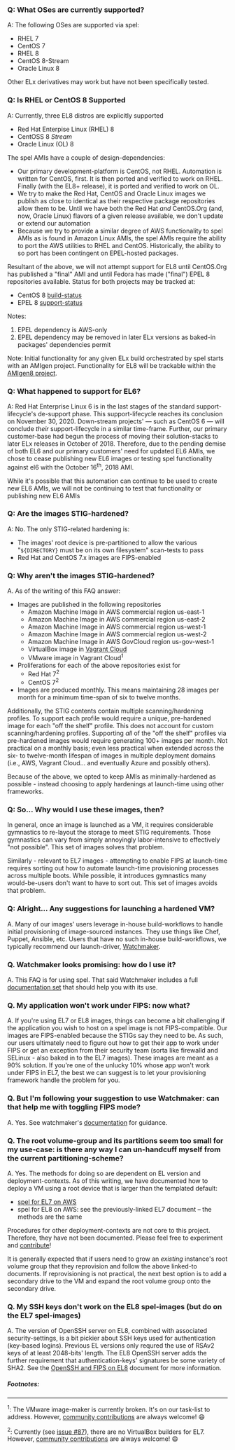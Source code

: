 ### Q: What OSes are currently supported?

A: The following OSes are supported via spel:

- RHEL 7
- CentOS 7
- RHEL 8
- CentOS 8-Stream
- Oracle Linux 8

Other ELx derivatives may work but have not been specifically tested.

### Q: Is RHEL or CentOS 8 Supported

A: Currently, three EL8 distros are explicitly supported

- Red Hat Enterpise Linux (RHEL) 8
- CentOSS 8 _Stream_
- Oracle Linux (OL) 8

The spel AMIs have a couple of design-dependencies:

- Our primary development-platform is CentOS, not RHEL. Automation is written for CentOS, first. It is then ported and verified to work on RHEL. Finally (with the EL8+ release), it is ported and verified to work on OL.
- We try to make the Red Hat, CentOS and Oracle Linux images we publish as close to identical as their respective package repositories allow them to be. Until we have both the Red Hat _and_ CentOS.Org (and, now, Oracle Linux) flavors of a given release available, we don't update or extend our automation
- Because we try to provide a similar degree of AWS functionality to spel AMIs as is found in Amazon Linux AMIs, the spel AMIs require the ability to port the AWS utilities to RHEL and CentOS. Historically, the ability to so port has been contingent on EPEL-hosted packages.

Resultant of the above, we will not attempt support for EL8 until CentOS.Org has published a "final" AMI and until Fedora has made ("final") EPEL 8 repositories available. Status for both projects may be tracked at:

- CentOS 8 [build-status](https://wiki.centos.org/About/Building_8)
- EPEL 8 [support-status](https://fedoraproject.org/wiki/EPEL#What_packages_and_versions_are_available_in_EPEL.3F)

Notes:
1. EPEL dependency is AWS-only
2. EPEL dependency may be removed in later ELx versions as baked-in packages' dependencies permit

Note: Initial functionality for any given ELx build orchestrated by spel starts with an AMIgen project. Functionality for EL8 will be trackable within the [AMIgen8 project](/MetroStar/AMIgen8).

### Q: What happened to support for EL6?

A: Red Hat Enterprise Linux 6 is in the last stages of the standard support-lifecycle's de-support phase. This support-lifecycle reaches its conclusion on November 30, 2020. Down-stream projects' &mdash; such as CentOS 6 &mdash; will conclude _their_ support-lifecycle in a similar time-frame. Further, our primary customer-base had begun the process of moving their solution-stacks to later ELx releases in October of 2018. Therefore, due to the pending demise of both EL6 and our primary customers' need for updated EL6 AMIs, we chose to cease publishing new EL6 images or testing spel functionality against el6 with the October 16<sup>th</sup>, 2018 AMI.

While it's possible that this automation can continue to be used to create new EL6 AMIs, we will not be continuing to test that functionality or publishing new EL6 AMIs

### Q: Are the images STIG-hardened?

A: No. The only STIG-related hardening is:

-   The images' root device is pre-partitioned to allow the various
    "`${DIRECTORY}` must be on its own filesystem" scan-tests to pass
-   Red Hat and CentOS 7.x images are FIPS-enabled

### Q: Why aren't the images STIG-hardened?

A. As of the writing of this FAQ answer:

-   Images are published in the following repositories
    -   Amazon Machine Image in AWS commercial region us-east-1
    -   Amazon Machine Image in AWS commercial region us-east-2
    -   Amazon Machine Image in AWS commercial region us-west-1
    -   Amazon Machine Image in AWS commercial region us-west-2
    -   Amazon Machine Image in AWS GovCloud region us-gov-west-1
    -   VirtualBox image in [Vagrant Cloud](https://vagrantcloud.com/)
    -   VMware image in Vagrant Cloud<sup>1</sup>
-   Proliferations for each of the above repositories exist for
    -   Red Hat 7<sup>2</sup>
    -   CentOS 7<sup>2</sup>
-   Images are produced monthly. This means maintaining 28 images per month for
    a minimum time-span of six to twelve months.

Additionally, the STIG contents contain multiple scanning/hardening profiles.
To support each profile would require a unique, pre-hardened image for each
"off the shelf" profile. This does not account for custom scanning/hardening
profiles. Supporting _all_ of the "off the shelf" profiles via pre-hardened
images would require generating 100+ images per month. Not practical on a
monthly basis; even less practical when extended across the six- to twelve-month
lifespan of images in multiple deployment domains (i.e., AWS, Vagrant Cloud...
and eventually Azure and possibly others).

Because of the above, we opted to keep AMIs as minimally-hardened as possible -
instead choosing to apply hardenings at launch-time using other frameworks.

### Q: So... Why would I use these images, then?

In general, once an image is launched as a VM, it requires considerable
gymnastics to re-layout the storage to meet STIG requirements. Those gymnastics
can vary from simply annoyingly labor-intensive to effectively "not possible".
This set of images solves that problem.

Similarly - relevant to EL7 images - attempting to enable FIPS at launch-time
requires sorting out how to automate launch-time provisioning processes across
multiple boots. While possible, it introduces gymnastics many would-be-users
don't want to have to sort out. This set of images avoids that problem.

### Q: Alright... Any suggestions for launching a hardened VM?

A. Many of our images' users leverage in-house build-workflows to handle
initial provisioning of image-sourced instances. They use things like Chef,
Puppet, Ansible, etc. Users that have no such in-house build-workflows, we
typically recommend our launch-driver,
[Watchmaker](https://github.com/MetroStar/watchmaker.git).

### Q. Watchmaker looks promising: how do I use it?

A. This FAQ is for using spel. That said Watchmaker includes a full
[documentation set](https://watchmaker.readthedocs.io) that should help you
with its use.


### Q. My application won't work under FIPS: now what?

A. If you're using EL7 or EL8 images, things can become a bit challenging if
the application you wish to host on a spel image is not FIPS-compatible. Our
images are FIPS-enabled because the STIGs say they need to be. As such, our
users ultimately need to figure out how to get their app to work under FIPS or
get an exception from their security team (sorta like firewalld and SELinux -
also baked in to the EL7 images).  These images are meant as a 90% solution. If
you're one of the unlucky 10% whose app won't work under FIPS in EL7, the best
we can suggest is to let your provisioning framework handle the problem for you.

### Q. But I'm following your suggestion to use Watchmaker: can that help me with toggling FIPS mode?

A. Yes. See watchmaker's [documentation](https://watchmaker.readthedocs.io/en/stable/faq.html)
for guidance.

### Q. The root volume-group and its partitions seem too small for my use-case: is there any way I can un-handcuff myself from the current partitioning-scheme?

A. Yes. The methods for doing so are dependent on EL version and deployment-contexts. As of this writing, we have documented how to deploy a VM using a root device that is larger than the templated default:

* [spel for EL7 on AWS](LargerThanDefaultRootEBS_EL7.md)
* spel for EL8 on AWS: see the previously-linked EL7 document &ndash; the methods are the same

Procedures for other deployment-contexts are not core to this project. Therefore, they have not been documented. Please feel free to experiment and [contribute](CONTRIBUTING.md)!

It is generally expected that if users need to grow an _existing_ instance's root volume group that they reprovision and follow the above linked-to documents. If reprovisioning is not practical, the next best option is to add a secondary drive to the VM and expand the root volume group onto the secondary drive.

### Q. My SSH keys don't work on the EL8 spel-images (but do on the EL7 spel-images)

A. The version of OpenSSH server on EL8, combined with associated security-settings, is a bit pickier about SSH keys used for authentication (key-based logins). Previous EL versions only requred the use of RSAv2 keys of at least 2048-bits' length. The EL8 OpenSSH server adds the further requirement that authentication-keys' signatures be some variety of SHA2. See the [OpenSSH and FIPS on EL8](OpenSSHandFIPS_EL8.md) document for more information.


##### Footnotes:
------

<sup>1</sup>: The VMware image-maker is currently broken. It's on our task-list
to address. However, [community contributions](CONTRIBUTING.md) are always
welcome! :smile:

<sup>2</sup>: Currently (see [issue #87](https://github.com/MetroStar/spel/issues/87)),
there are no VirtualBox builders for EL7. However,
[community contributions](../.github/CONTRIBUTING.md) are always welcome! :smile:
